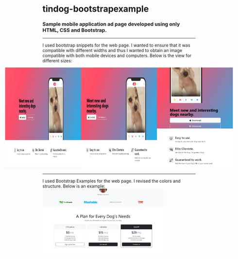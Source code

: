 # tindog-bootstrapexample
### Sample mobile application ad page developed using only HTML, CSS and Bootstrap.

---

I used bootstrap snippets for the web page. I wanted to ensure that it was compatible with different widths and thus I wanted to obtain an image compatible with both mobile devices and computers.
Below is the view for different sizes:

<div style="display: flex; justify-content: center; ">
  <img src="images/ss1.png" alt="Fotoğraf 1" width="250">
  <img src="images/ss2.png" alt="Fotoğraf 2" width="250">
  <img src="images/ss3.png" alt="Fotoğraf 3" width="250">
</div>

---

I used Bootstrap Examples for the web page. I revised the colors and structure. Below is an example:
<img src="images/ss4.png" alt="Fotoğraf 4" width="400">